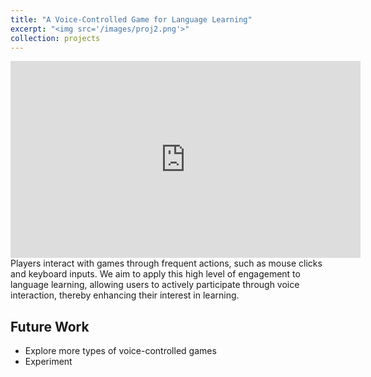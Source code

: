 ```yaml
---
title: "A Voice-Controlled Game for Language Learning"
excerpt: "<img src='/images/proj2.png'>"
collection: projects
---
```


<iframe width="560" height="315" src="https://www.youtube.com/embed/rGEoDrQf0gI" frameborder="0" allowfullscreen></iframe><br/>
Players interact with games through frequent actions, such as mouse clicks and keyboard inputs. We aim to apply this high level of engagement to language learning, allowing users to actively participate through voice interaction, thereby enhancing their interest in learning.

## Future Work  

- Explore more types of voice-controlled games
- Experiment
